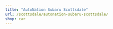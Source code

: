 ```yaml
---
title: "AutoNation Subaru Scottsdale"
url: /scottsdale/autonation-subaru-scottsdale/
shop: car
---
```

